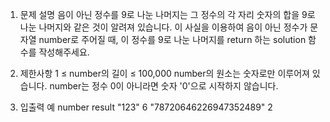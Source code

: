 1. 문제 설명
   음이 아닌 정수를 9로 나눈 나머지는 그 정수의 각 자리 숫자의 합을 9로 나눈 나머지와 같은 것이 알려져 있습니다.
   이 사실을 이용하여 음이 아닌 정수가 문자열 number로 주어질 때, 이 정수를 9로 나눈 나머지를 return 하는 solution 함수를 작성해주세요.

2. 제한사항
   1 ≤ number의 길이 ≤ 100,000
   number의 원소는 숫자로만 이루어져 있습니다.
   number는 정수 0이 아니라면 숫자 '0'으로 시작하지 않습니다.

3. 입출력 예
   number result
   "123" 6
   "78720646226947352489" 2
